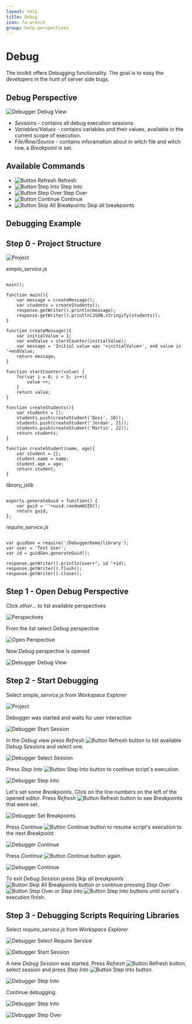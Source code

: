 ```yaml
---
layout: help
title: Debug
icon: fa-wrench
group: help-perspectives
---
```


Debug
===

The toolkit offers Debugging functionality. The goal is to easy the developers in the hunt of server side bugs.

Debug Perspective
---
![Debugger Debug View](images/features/debugger/5_debugger_debug_view.png)
*	*Sessions* - contains all debug execution sessions.
*	*Variables/Values* - contains variables and their values, available in the current scope of execution.
*	*File/Row/Source* - contains inforamation about in witch file and witch row, a *Breakpoint* is set. 

Available Commands
---
*	![Button Refresh](images/features/debugger/5_button_refresh.png) Refresh
*	![Button Step Into](images/features/debugger/5_button_step_into.png) Step Into
*	![Button Step Over](images/features/debugger/5_button_step_over.png) Step Over
*	![Button Continue](images/features/debugger/5_button_continue.png) Continue
*	![Button Skip All Breakpoints](images/features/debugger/5_button_skip_all_breakpoints.png) Skip all breakpoints

Debugging Example
---
Step 0 - Project Structure
---

![Project](images/features/debugger/1_project.png)

*simple_service.js*
<pre><code>
main();

function main(){
    var message = createMessage();
    var students = createStudents();
    response.getWriter().println(message);
    response.getWriter().println(JSON.stringify(students));
}

function createMessage(){
    var initialValue = 1;
    var endValue = startCounter(initialValue);
	var message = 'Initial value was '+initialValue+', end value is '+endValue;
    return message;
}

function startCounter(value) {
    for(var i = 0; i < 5; i++){
        value ++;
    }
	return value;
}

function createStudents(){
    var students = [];
    students.push(createStudent('Desi', 18));
    students.push(createStudent('Jordan', 21));
    students.push(createStudent('Martin', 22));
    return students;
}

function createStudent(name, age){
    var student = {};
    student.name = name;
    student.age = age;
    return student;
}
</code></pre>

*library_jslib*
<pre><code>
exports.generateGuid = function() {
    var guid = ''+uuid.randomUUID();
    return guid;
};
</code></pre>

*require_service.js*
<pre><code>
var guidGen = require('/DebuggerDemo/library');
var user = 'Test User';
var id = guidGen.generateGuid();

response.getWriter().println(user+", id "+id);
response.getWriter().flush();
response.getWriter().close();
</code></pre>

Step 1 - Open Debug Perspective
---

Click *other...* to list available perspectives

![Perspectives](images/features/debugger/3_perspectives.png)

From the list select *Debug* perspective

![Open Perspective](images/features/debugger/4_open_perspective.png)

Now *Debug* perspective is opened

![Debugger Debug View](images/features/debugger/5_debugger_debug_view.png)

Step 2 - Start Debugging
---

Select *simple_service.js* from *Workspace Explorer*

![Project](images/features/debugger/1_project.png)

Debugger was started and waits for user interaction

![Debugger Start Session](images/features/debugger/7_debugger_start_session.png)

In the *Debug* view press *Refresh* ![Button Refresh](images/features/debugger/5_button_refresh.png) button to list available *Debug Sessions* and select one.

![Debugger Select Session](images/features/debugger/8_debugger_select_session.png)

Press *Step Into* ![Button Step Into](images/features/debugger/5_button_step_into.png) button to continue script's execution.

![Debugger Step Into](images/features/debugger/9_debugger_step_into.png)

Let's set some *Breakpoints*.
Click on the line numbers on the left of the opened editor.
Press *Refresh* ![Button Refresh](images/features/debugger/5_button_refresh.png) button to see *Breakpoints* that were set.

![Debugger Set Breakpoints](images/features/debugger/10_debugger_set_breakpoints.png)

Press *Continue* ![Button Continue](images/features/debugger/5_button_continue.png) button to resume script's execution to the next *Breakpoint*.

![Debugger Continue](images/features/debugger/11_debugger_continue.png)

Press *Continue* ![Button Continue](images/features/debugger/5_button_continue.png) button again.

![Debugger Continue](images/features/debugger/12_debugger_continue.png)

To exit *Debug Session* press *Skip all breakpoints* ![Button Skip All Breakpoints](images/features/debugger/5_button_skip_all_breakpoints.png) button 
or continue pressing *Step Over* ![Button Step Over](images/features/debugger/5_button_step_over.png) 
or *Step Into* ![Button Step Into](images/features/debugger/5_button_step_into.png) buttons until script's execution finish.

Step 3 - Debugging Scripts Requiring Libraries
---

Select *require_service.js* from *Workspace Explorer*

![Debugger Select Require Service](images/features/debugger/15_debugger_select_require_service.png)

![Debugger Start Session](images/features/debugger/16_debugger_start_session.png)

A new *Debug Session* was started.
Press *Refresh* ![Button Refresh](images/features/debugger/5_button_refresh.png) button, select session and 
press *Step Into* ![Button Step Into](images/features/debugger/5_button_step_into.png) button.

![Debugger Step Into](images/features/debugger/17_debugger_step_into.png)

Continue debugging.

![Debugger Step Into](images/features/debugger/18_debugger_step_into.png)

![Debugger Step Over](images/features/debugger/19_debugger_step_over.png)

